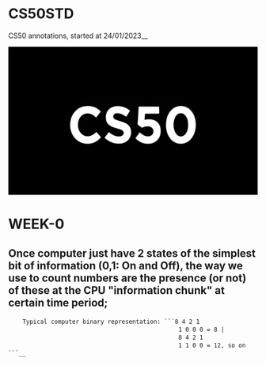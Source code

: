 # CS50STD
CS50 annotations, started at 24/01/2023__

<p align = "center" >
    <img src="https://github.com/nullTyype/CS50STD/raw/master/cs50.png" width = "600" height = "300" >
</p>

# WEEK-0

## Once computer just have 2 states of the simplest bit of information (0,1: On and Off), the way we use to count numbers are the presence (or not) of these at the CPU "information chunk" at certain time period; <br/>
        Typical computer binary representation: ```8 4 2 1
                                                    1 0 0 0 = 8 |
                                                    8 4 2 1
                                                    1 1 0 0 = 12, so on ```__
